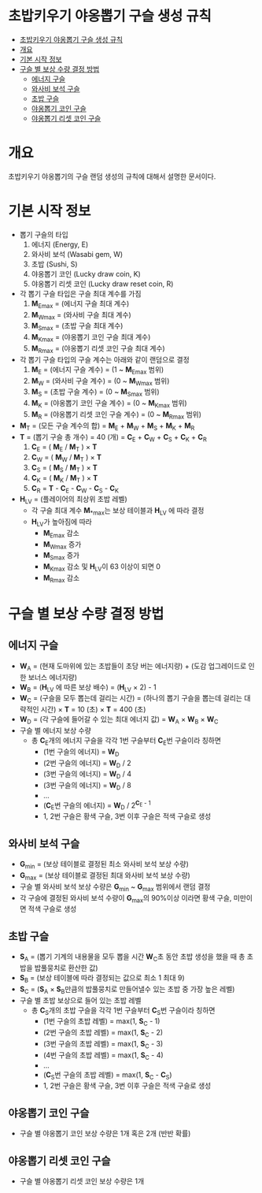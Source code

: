 초밥키우기 야옹뽑기 구슬 생성 규칙
==========================

- [초밥키우기 야옹뽑기 구슬 생성 규칙](#초밥키우기-야옹뽑기-구슬-생성-규칙)
- [개요](#개요)
- [기본 시작 정보](#기본-시작-정보)
- [구슬 별 보상 수량 결정 방법](#구슬-별-보상-수량-결정-방법)
  - [에너지 구슬](#에너지-구슬)
  - [와사비 보석 구슬](#와사비-보석-구슬)
  - [초밥 구슬](#초밥-구슬)
  - [야옹뽑기 코인 구슬](#야옹뽑기-코인-구슬)
  - [야옹뽑기 리셋 코인 구슬](#야옹뽑기-리셋-코인-구슬)

# 개요

초밥키우기 야옹뽑기의 구슬 랜덤 생성의 규칙에 대해서 설명한 문서이다.


# 기본 시작 정보

- 뽑기 구슬의 타입
  1. 에너지 (Energy, E)
  1. 와사비 보석 (Wasabi gem, W)
  1. 초밥 (Sushi, S)
  1. 야옹뽑기 코인 (Lucky draw coin, K)
  1. 야옹뽑기 리셋 코인 (Lucky draw reset coin, R)
- 각 뽑기 구슬 타입은 구슬 최대 계수를 가짐
  1. **M**<sub>Emax</sub> = (에너지 구슬 최대 계수)
  1. **M**<sub>Wmax</sub> = (와사비 구슬 최대 계수)
  1. **M**<sub>Smax</sub> = (초밥 구슬 최대 계수)
  1. **M**<sub>Kmax</sub> = (야옹뽑기 코인 구슬 최대 계수)
  1. **M**<sub>Rmax</sub> = (야옹뽑기 리셋 코인 구슬 최대 계수)
- 각 뽑기 구슬 타입의 구슬 계수는 아래와 같이 랜덤으로 결정
  1. **M**<sub>E</sub> = (에너지 구슬 계수) = (1 ~ **M**<sub>Emax</sub> 범위)
  1. **M**<sub>W</sub> = (와사비 구슬 계수) = (0 ~ **M**<sub>Wmax</sub> 범위)
  1. **M**<sub>S</sub> = (초밥 구슬 계수) = (0 ~ **M**<sub>Smax</sub> 범위)
  1. **M**<sub>K</sub> = (야옹뽑기 코인 구슬 계수) = (0 ~ **M**<sub>Kmax</sub> 범위)
  1. **M**<sub>R</sub> = (야옹뽑기 리셋 코인 구슬 계수) = (0 ~ **M**<sub>Rmax</sub> 범위)
- **M**<sub>T</sub> = (모든 구슬 계수의 합) = **M**<sub>E</sub> + **M**<sub>W</sub> + **M**<sub>S</sub> + **M**<sub>K</sub> + **M**<sub>R</sub>
- **T** = (뽑기 구슬 총 개수) = 40 (개) = **C**<sub>E</sub> + **C**<sub>W</sub> + **C**<sub>S</sub> + **C**<sub>K</sub> + **C**<sub>R</sub>
  1. **C**<sub>E</sub> = ( **M**<sub>E</sub> / **M**<sub>T</sub> ) × **T**
  1. **C**<sub>W</sub> = ( **M**<sub>W</sub> / **M**<sub>T</sub> ) × **T**
  1. **C**<sub>S</sub> = ( **M**<sub>S</sub> / **M**<sub>T</sub> ) × **T**
  1. **C**<sub>K</sub> = ( **M**<sub>K</sub> / **M**<sub>T</sub> ) × **T**
  1. **C**<sub>R</sub> = **T** - **C**<sub>E</sub> - **C**<sub>W</sub> - **C**<sub>S</sub> - **C**<sub>K</sub> 
- **H**<sub>LV</sub> = (플레이어의 최상위 초밥 레벨)
  - 각 구슬 최대 계수 **M**<sub>*max</sub>는 보상 테이블과 **H**<sub>LV</sub> 에 따라 결정
  - **H**<sub>LV</sub>가 높아짐에 따라
    - **M**<sub>Emax</sub> 감소
    - **M**<sub>Wmax</sub> 증가
    - **M**<sub>Smax</sub> 증가
    - **M**<sub>Kmax</sub> 감소 및 **H**<sub>LV</sub>이 63 이상이 되면 0
    - **M**<sub>Rmax</sub> 감소

# 구슬 별 보상 수량 결정 방법

## 에너지 구슬

- **W**<sub>A</sub> = (현재 도마위에 있는 초밥들이 초당 버는 에너지량) + (도감 업그레이드로 인한 보너스 에너지량)
- **W**<sub>B</sub> = (**H**<sub>LV</sub> 에 따른 보상 배수) = (**H**<sub>LV</sub> × 2) - 1
- **W**<sub>C</sub> = (구슬을 모두 뽑는데 걸리는 시간) = (하나의 뽑기 구슬을 뽑는데 걸리는 대략적인 시간) × **T** = 10 (초) × **T** = 400 (초)
- **W**<sub>D</sub> = (각 구슬에 들어갈 수 있는 최대 에너지 값) = **W**<sub>A</sub> × **W**<sub>B</sub> × **W**<sub>C</sub>
- 구슬 별 에너지 보상 수량
  - 총 **C**<sub>E</sub>개의 에너지 구슬을 각각 1번 구슬부터 **C**<sub>E</sub>번 구슬이라 칭하면
    - (1번 구슬의 에너지) = **W**<sub>D</sub>
    - (2번 구슬의 에너지) = **W**<sub>D</sub> / 2
    - (3번 구슬의 에너지) = **W**<sub>D</sub> / 4
    - (3번 구슬의 에너지) = **W**<sub>D</sub> / 8
    - ...
    - (**C**<sub>E</sub>번 구슬의 에너지) = **W**<sub>D</sub> / 2<sup>**C**<sub>E</sub> - 1</sup>
    - 1, 2번 구슬은 황색 구슬, 3번 이후 구슬은 적색 구슬로 생성

## 와사비 보석 구슬

- **G**<sub>min</sub> = (보상 테이블로 결정된 최소 와사비 보석 보상 수량)
- **G**<sub>max</sub> = (보상 테이블로 결정된 최대 와사비 보석 보상 수량)
- 구슬 별 와사비 보석 보상 수량은 **G**<sub>min</sub> ~ **G**<sub>max</sub> 범위에서 랜덤 결정
- 각 구슬에 결정된 와사비 보석 수량이 **G**<sub>max</sub>의 90%이상 이라면 황색 구슬, 미만이면 적색 구슬로 생성

## 초밥 구슬

- **S**<sub>A</sub> = (뽑기 기계의 내용물을 모두 뽑을 시간 **W**<sub>C</sub>초 동안 초밥 생성을 했을 때 총 초밥을 밥풀뭉치로 환산한 값)
- **S**<sub>B</sub> = (보상 테이블에 따라 결정되는 값으로 최소 1 최대 9)
- **S**<sub>C</sub> = (**S**<sub>A</sub> × **S**<sub>B</sub>만큼의 밥풀뭉치로 만들어낼수 있는 초밥 중 가장 높은 레벨)
- 구슬 별 초밥 보상으로 들어 있는 초밥 레벨
  - 총 **C**<sub>S</sub>개의 초밥 구슬을 각각 1번 구슬부터 **C**<sub>S</sub>번 구슬이라 칭하면
      - (1번 구슬의 초밥 레벨) = max(1, **S**<sub>C</sub> - 1)
      - (2번 구슬의 초밥 레벨) = max(1, **S**<sub>C</sub> - 2)
      - (3번 구슬의 초밥 레벨) = max(1, **S**<sub>C</sub> - 3)
      - (4번 구슬의 초밥 레벨) = max(1, **S**<sub>C</sub> - 4)
      - ...
      - (**C**<sub>S</sub>번 구슬의 초밥 레벨) = max(1, **S**<sub>C</sub> - **C**<sub>S</sub>)
      - 1, 2번 구슬은 황색 구슬, 3번 이후 구슬은 적색 구슬로 생성

## 야옹뽑기 코인 구슬

- 구슬 별 야옹뽑기 코인 보상 수량은 1개 혹은 2개 (반반 확률)

## 야옹뽑기 리셋 코인 구슬

- 구슬 별 야옹뽑기 리셋 코인 보상 수량은 1개
